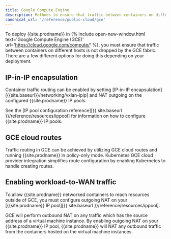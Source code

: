 ```yaml
---
title: Google Compute Engine
description: Methods to ensure that traffic between containers on different hosts is not dropped by GCE fabric.
canonical_url: '/reference/public-cloud/gce'
---
```


To deploy {{site.prodname}} in {% include open-new-window.html text='Google Compute Engine (GCE)' url='https://cloud.google.com/compute/' %}, you must ensure that traffic between containers on different hosts is not dropped by the GCE fabric.
There are a few different options for doing this depending on your deployment.

## IP-in-IP encapsulation

Container traffic routing can be enabled by setting [IP-in-IP encapsulation][{{site.baseurl}}/networking/vxlan-ipip] and NAT outgoing on the configured {{site.prodname}} IP pools.

See the [IP pool configuration reference][{{ site.baseurl }}/reference/resources/ippool] for information on how to configure {{site.prodname}} IP pools.

## GCE cloud routes

Traffic routing in GCE can be achieved by utilizing GCE cloud routes and  running {{site.prodname}} in policy-only mode.
Kubernetes GCE cloud provider integration simplifies route configuration by enabling Kubernetes to handle creating routes.

## Enabling workload-to-WAN traffic

To allow {{site.prodname}} networked containers to reach resources outside of GCE, you must configure outgoing NAT on your [{{site.prodname}} IP pool][{{ site.baseurl }}/reference/resources/ippool].

GCE will perform outbound NAT on any traffic which has the source address of a virtual machine instance.
By enabling outgoing NAT on your {{site.prodname}} IP pool, {{site.prodname}} will NAT any outbound traffic from the containers hosted on the virtual machine instances.